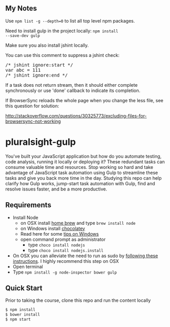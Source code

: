 

## My Notes
Use <code>npm list -g --depth=0</code> to list all top level npm packages.

Need to install gulp in the project locally:
<code>npm install --save-dev gulp</code>

Make sure you also install jshint locally.

You can use this comment to suppress a jshint check:
<pre>
/* jshint ignore:start */
var abc = 111
/* jshint ignore:end */
</pre>

If a task does not return stream, then it should either complete synchronously or use 'done' callback to indicate its completion.

If BrowserSync reloads the whole page when you change the less file, see this question for solution:

http://stackoverflow.com/questions/30325773/excluding-files-for-browsersync-not-working







# pluralsight-gulp
You've built your JavaScript application but how do you automate testing, code analysis, running it locally or deploying it? These redundant tasks can consume valuable time and resources. Stop working so hard and take advantage of JavaScript task automation using Gulp to streamline these tasks and give you back more time in the day. Studying this repo can help clarify how Gulp works, jump-start task automation with Gulp, find and resolve issues faster, and be a more productive.

## Requirements

- Install Node
	- on OSX install [home brew](http://brew.sh/) and type `brew install node`
	- on Windows install [chocolatey](https://chocolatey.org/) 
    - Read here for some [tips on Windows](http://jpapa.me/winnode)
    - open command prompt as administrator
        - type `choco install nodejs`
        - type `choco install nodejs.install`
- On OSX you can alleviate the need to run as sudo by [following these instructions](http://jpapa.me/nomoresudo). I highly recommend this step on OSX
- Open terminal
- Type `npm install -g node-inspector bower gulp`

## Quick Start
Prior to taking the course, clone this repo and run the content locally
```bash
$ npm install
$ bower install
$ npm start
```


